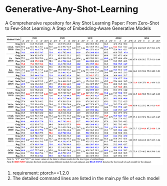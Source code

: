 # Generative-Any-Shot-Learning
A Comprehensive repository for Any Shot Learning 
Paper: From Zero-Shot to Few-Shot Learning: A Step of Embedding-Aware Generative Models 

![The Performance for ZSL and GZSL](https://github.com/LiangjunFeng/Generative-Any-Shot-Learning/blob/main/images/performance.png)


1. requirement: ptorch==1.2.0
2. The detailed command lines are listed in the main.py file of each model  
